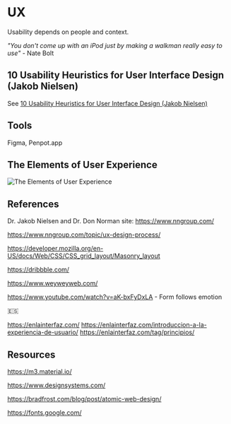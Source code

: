 
# UX
Usability depends on people and context.

_"You don't come up with an iPod just by making a walkman really easy to use"_ - Nate Bolt


## 10 Usability Heuristics for User Interface Design (Jakob Nielsen)
See [10 Usability Heuristics for User Interface Design (Jakob Nielsen)](10-usability-heuristics-nielsen.md)



## Tools
Figma, Penpot.app


## The Elements of User Experience

![The Elements of User Experience](https://www.insight.com/en_US/content-and-resources/blog/focusing-on-the-foundations-of-user-experience/jcr:content/top-container-width/column_layout/-column-1/image.img.jpg/1571178345699.jpg)


## References

Dr. Jakob Nielsen and Dr. Don Norman site: 
https://www.nngroup.com/

https://www.nngroup.com/topic/ux-design-process/



https://developer.mozilla.org/en-US/docs/Web/CSS/CSS_grid_layout/Masonry_layout


https://dribbble.com/ 



https://www.weyweyweb.com/ 

https://www.youtube.com/watch?v=aK-bxFyDxLA - Form follows emotion



:es: 

https://enlainterfaz.com/
https://enlainterfaz.com/introduccion-a-la-experiencia-de-usuario/
https://enlainterfaz.com/tag/principios/ 



## Resources
https://m3.material.io/ 

https://www.designsystems.com/

https://bradfrost.com/blog/post/atomic-web-design/ 

https://fonts.google.com/




